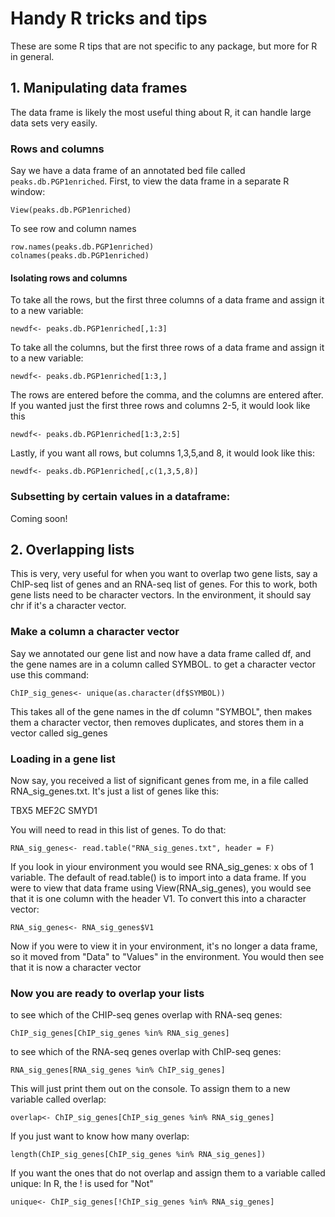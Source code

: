 # Handy R tricks and tips

These are some R tips that are not specific to any package, but more for R in general.

## 1. Manipulating data frames

The data frame is likely the most useful thing about R, it can handle large data sets very easily. 


### Rows and columns

Say we have a data frame of an annotated bed file called ```peaks.db.PGP1enriched```. 
First, to view the data frame in a separate R window: 

```
View(peaks.db.PGP1enriched)
```

To see row and column names
```
row.names(peaks.db.PGP1enriched)
colnames(peaks.db.PGP1enriched)
```

#### Isolating rows and columns 

To take all the rows, but the first three columns of a data frame and assign it to a new variable:
```
newdf<- peaks.db.PGP1enriched[,1:3]
```
To take all the columns, but the first three rows of a data frame and assign it to a new variable:

```
newdf<- peaks.db.PGP1enriched[1:3,]
```

The rows are entered before the comma, and the columns are entered after. If you wanted just the first three rows and columns 2-5, it would look like this

```
newdf<- peaks.db.PGP1enriched[1:3,2:5]
```

Lastly, if you want all rows, but columns 1,3,5,and 8, it would look like this:
```
newdf<- peaks.db.PGP1enriched[,c(1,3,5,8)]
```

### Subsetting by certain values in a dataframe:
Coming soon!

## 2. Overlapping lists
This is very, very useful for when you want to overlap two gene lists, say a ChIP-seq list of genes and an RNA-seq list of genes. For this to work, both gene lists need to be character vectors. In the environment, it should say chr if it's a character vector. 

### Make a column a character vector
Say we annotated our gene list and now have a data frame called df, and the gene names are in a column called SYMBOL.
to get a character vector use this command:
```
ChIP_sig_genes<- unique(as.character(df$SYMBOL))
```
This takes all of the gene names in the df column "SYMBOL", then makes them a character vector, then removes duplicates, and stores them in a vector called sig_genes

### Loading in a gene list
Now say, you received a list of significant genes from me, in a file called RNA_sig_genes.txt. It's just a list of genes like this:

TBX5
MEF2C
SMYD1

You will need to read in this list of genes. To do that:
```
RNA_sig_genes<- read.table("RNA_sig_genes.txt", header = F)
```
If you look in yiour environment you would see RNA_sig_genes: x obs of 1 variable. The default of read.table() is to import into a data frame. If you were to view that data frame using View(RNA_sig_genes), you would see that it is one column with the header V1. 
To convert this into a character vector:
```
RNA_sig_genes<- RNA_sig_genes$V1
```
Now if you were to view it in your environment, it's no longer a data frame, so it moved from "Data" to "Values" in the environment. You would then see that it is now a character vector

### Now you are ready to overlap your lists

to see which of the CHIP-seq genes overlap with RNA-seq genes:
```
ChIP_sig_genes[ChIP_sig_genes %in% RNA_sig_genes]
```

to see which of the RNA-seq genes overlap with ChIP-seq genes:
```
RNA_sig_genes[RNA_sig_genes %in% ChIP_sig_genes]
```
This will just print them out on the console. To assign them to a new variable called overlap:

```
overlap<- ChIP_sig_genes[ChIP_sig_genes %in% RNA_sig_genes]
``` 

If you just want to know how many overlap:
```
length(ChIP_sig_genes[ChIP_sig_genes %in% RNA_sig_genes])
```

If you want the ones that do not overlap and assign them to a variable called unique:
In R, the ! is used for "Not" 
```
unique<- ChIP_sig_genes[!ChIP_sig_genes %in% RNA_sig_genes]
```

